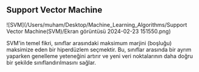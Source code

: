 ## Support Vector Machine 

![SVM](/Users/muham/Desktop/Machine_Learning_Algorithms/Support Vector Machine(SVM)/Ekran görüntüsü 2024-02-23 151550.png)

SVM'in temel fikri, sınıflar arasındaki maksimum marjini (boşluğu) maksimize eden bir hiperdüzlem seçmektir.
Bu, sınıflar arasında bir ayrım yaparken genelleme yeteneğini artırır ve yeni veri noktalarının daha doğru bir şekilde sınıflandırılmasını sağlar.